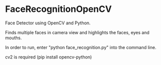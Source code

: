 # FaceRecognitionOpenCV
Face Detector using OpenCV and Python.

Finds multiple faces in camera view and highlights the faces, eyes and mouths.

In order to run, enter "python face_recognition.py" into the command line. 

cv2 is required (pip install opencv-python)
